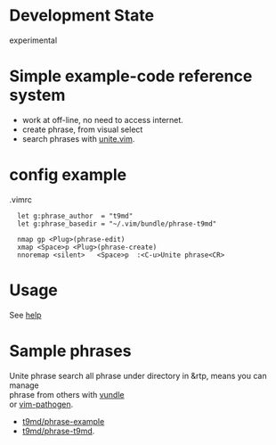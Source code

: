 Development State
=====================================================================
experimental


Simple example-code reference system
=====================================================================
* work at off-line, no need to access internet.
* create phrase, from visual select
* search phrases with [unite.vim](https://github.com/Shougo/unite.vim).

config example
=====================================================================
.vimrc
```Vim
  let g:phrase_author  = "t9md"
  let g:phrase_basedir = "~/.vim/bundle/phrase-t9md"

  nmap gp <Plug>(phrase-edit)
  xmap <Space>p <Plug>(phrase-create)
  nnoremap <silent>   <Space>p  :<C-u>Unite phrase<CR>
```

Usage
=====================================================================
See [help](https://github.com/t9md/vim-phrase/blob/master/doc/phrase.txt)

Sample phrases
=====================================================================
Unite phrase search all phrase under directory in &rtp, means you can manage  
phrase from others with [vundle](https://github.com/gmarik/vundle)   
or [vim-pathogen](https://github.com/tpope/vim-pathogen).

* [t9md/phrase-example](https://github.com/t9md/phrase-example)
* [t9md/phrase-t9md](https://github.com/t9md/phrase-t9md).
